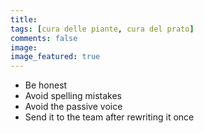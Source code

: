 ```yaml
---
title:
tags: [cura delle piante, cura del prato]
comments: false
image:
image_featured: true
---
```


- Be honest
- Avoid spelling mistakes
- Avoid the passive voice
- Send it to the team after rewriting it once

